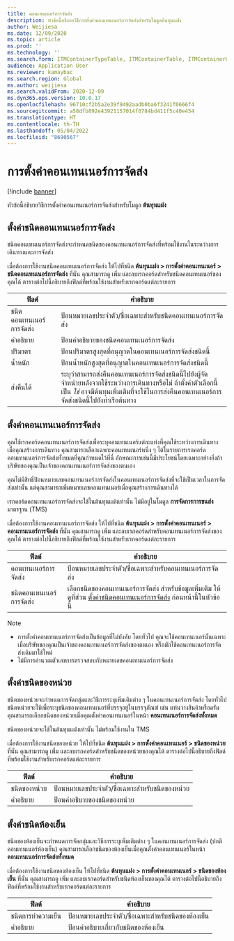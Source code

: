 ```yaml
---
title: คอนเทนเนอร์การจัดส่ง
description: หัวข้อนี้อธิบายวิธีการตั้งค่าคอนเทนเนอร์การจัดส่งสำหรับโมดูลต้นทุนแฝง
author: Weijiesa
ms.date: 12/09/2020
ms.topic: article
ms.prod: ''
ms.technology: ''
ms.search.form: ITMContainerTypeTable, ITMContainerTable, ITMContainerUnitTypeTable, ITMRefrigerationTypeTable, ITMContainersListPage, ITMContainers
audience: Application User
ms.reviewer: kamaybac
ms.search.region: Global
ms.author: weijiesa
ms.search.validFrom: 2020-12-09
ms.dyn365.ops.version: 10.0.17
ms.openlocfilehash: 96710cf2b5a2e39f9492aadb0ba6f3241f0666f4
ms.sourcegitcommit: a58dfb892e43921157014f0784bd411f5c40e454
ms.translationtype: HT
ms.contentlocale: th-TH
ms.lasthandoff: 05/04/2022
ms.locfileid: "8690567"
---
```

# <a name="shipping-container-setup"></a>การตั้งค่าคอนเทนเนอร์การจัดส่ง

[!include [banner](../../includes/banner.md)]

หัวข้อนี้อธิบายวิธีการตั้งค่าคอนเทนเนอร์การจัดส่งสำหรับโมดูล **ต้นทุนแฝง**

## <a name="set-up-shipping-container-types"></a><a id="shipping-container-types"></a>ตั้งค่าชนิดคอนเทนเนอร์การจัดส่ง

ชนิดคอนเทนเนอร์การจัดส่งจะกําหนดชนิดของคอนเทนเนอร์การจัดส่งที่พร้อมใช้งานในระหว่างการเดินทางและการจัดส่ง

เมื่อต้องการใช้งานชนิดคอนเทนเนอร์การจัดส่ง ให้ไปที่ชนิด **ต้นทุนแฝง \> การตั้งค่าคอนเทนเนอร์ \> ชนิดคอนเทนเนอร์การจัดส่ง** ที่นั่น คุณสามารถดู เพิ่ม และลบเรกคอร์ดสำหรับชนิดคอนเทนเนอร์ของคุณได้ ตารางต่อไปนี้อธิบายถึงฟิลด์ที่พร้อมใช้งานสำหรับเรกคอร์ดแต่ละรายการ

| ฟิลด์ | คำอธิบาย |
|---|---|
| ชนิดคอนเทนเนอร์การจัดส่ง | ป้อนหมายเลขประจำตัว/ชื่อเฉพาะสำหรับชนิดคอนเทนเนอร์การจัดส่ง |
| คำอธิบาย | ป้อนคำอธิบายของชนิดคอนเทนเนอร์การจัดส่ง |
| ปริมาตร | ป้อนปริมาตรสูงสุดที่อนุญาตในคอนเทนเนอร์การจัดส่งชนิดนี้ |
| น้ำหนัก | ป้อนน้ำหนักสูงสุดที่อนุญาตในคอนเทนเนอร์การจัดส่งชนิดนี้ |
| ส่งคืนได้ | ระบุว่าสามารถส่งคืนคอนเทนเนอร์การจัดส่งชนิดนี้ไปยังผู้จัดจำหน่ายหลังจากใช้ระหว่างการเดินทางหรือไม่ ถ้าตั้งค่าตัวเลือกนี้เป็น *ใช่* อาจมีต้นทุนเพิ่มเติมที่จะใช้ในการส่งคืนคอนเทนเนอร์การจัดส่งชนิดนี้ไปยังท่าเรือต้นทาง |

## <a name="set-up-shipping-containers"></a>ตั้งค่าคอนเทนเนอร์การจัดส่ง

คุณใช้เรกคอร์ดคอนเทนเนอร์การจัดส่งเพื่อระบุคอนเทนเนอร์แต่ละแห่งที่คุณใช้ระหว่างการเดินทาง เมื่อคุณสร้างการเดินทาง คุณสามารถเลือกเฉพาะคอนเทนเนอร์หนึ่ง ๆ ได้ในรายการเรกคอร์ดคอนเทนเนอร์การจัดส่งทั้งหมดที่คุณกําหนดไว้ที่นี่ ลักษณะการเช่นนี้มีประโยชน์โดยเฉพาะอย่างยิ่งถ้าบริษัทของคุณเป็นเจ้าของคอนเทนเนอร์การจัดส่งของตนเอง

คุณไม่มีสิทธิ์ป้อนหมายเลขคอนเทนเนอร์การจัดส่งในคอนเทนเนอร์การจัดส่งที่จะใช้เป็นเวลาในการจัดส่งเท่านั้น แต่คุณสามารถเพิ่มหมายเลขคอนเทนเนอร์เมื่อคุณสร้างการเดินทางได้

เรกคอร์ดคอนเทนเนอร์การจัดส่งจะใช้ในต้นทุนแฝงเท่านั้น ไม่มีอยู่ในโมดูล **การจัดการการขนส่ง** มาตรฐาน (TMS)

เมื่อต้องการใช้งานคอนเทนเนอร์การจัดส่ง ให้ไปที่ชนิด **ต้นทุนแฝง \> การตั้งค่าคอนเทนเนอร์ \> คอนเทนเนอร์การจัดส่ง** ที่นั่น คุณสามารถดู เพิ่ม และลบเรกคอร์ดสำหรับคอนเทนเนอร์การจัดส่งของคุณได้ ตารางต่อไปนี้อธิบายถึงฟิลด์ที่พร้อมใช้งานสำหรับเรกคอร์ดแต่ละรายการ

| ฟิลด์ | คำอธิบาย |
|---|---|
| คอนเทนเนอร์การจัดส่ง | ป้อนหมายเลขประจำตัว/ชื่อเฉพาะสำหรับคอนเทนเนอร์การจัดส่ง |
| ชนิดคอนเทนเนอร์การจัดส่ง | เลือกชนิดของคอนเทนเนอร์การจัดส่ง สำหรับข้อมูลเพิ่มเติม ให้ดูที่ส่วน [ตั้งค่าชนิดคอนเทนเนอร์การจัดส่ง](#shipping-container-types) ก่อนหน้านี้ในหัวข้อนี้ |

> [!NOTE]
> - การตั้งค่าคอนเทนเนอร์การจัดส่งเป็นข้อมูลที่ไม่บังคับ โดยทั่วไป คุณจะใช้คอนเทนเนอร์นั้นเฉพาะเมื่อบริษัทของคุณเป็นเจ้าของคอนเทนเนอร์การจัดส่งของตนเอง หรือมักใช้คอนเทนเนอร์การจัดส่งเดิมมาใช้ใหม่
> - ไม่มีการคํานวณตัวเลขการตรวจสอบกับหมายเลขคอนเทนเนอร์การจัดส่ง

## <a name="set-up-unit-types"></a><a name="unit-types"></a>ตั้งค่าชนิดของหน่วย

ชนิดของหน่วยจะกําหนดการจัดกลุ่มและวิธีการระบุเพิ่มเติมต่าง ๆ ในคอนเทนเนอร์การจัดส่ง โดยทั่วไป ชนิดหน่วยจะใช้เพื่อระบุชนิดของคอนเทนเนอร์ที่บรรจุอยู่ในบรรจุภัณฑ์ เช่น แท่นวางสินค้าหรือดรัม คุณสามารถเลือกชนิดของหน่วยเมื่อคุณตั้งค่าคอนเทนเนอร์ในหน้า **คอนเทนเนอร์การจัดส่งทั้งหมด**

ชนิดของหน่วยจะใช้ในต้นทุนแฝงเท่านั้น ไม่พร้อมใช้งานใน TMS

เมื่อต้องการใช้งานชนิดของหน่วย ให้ไปที่ชนิด **ต้นทุนแฝง \> การตั้งค่าคอนเทนเนอร์ \> ชนิดของหน่วย** ที่นั่น คุณสามารถดู เพิ่ม และลบเรกคอร์ดสำหรับชนิดของหน่วยของคุณได้ ตารางต่อไปนี้อธิบายถึงฟิลด์ที่พร้อมใช้งานสำหรับเรกคอร์ดแต่ละรายการ

| ฟิลด์ | คำอธิบาย |
|---|---|
| ชนิดของหน่วย | ป้อนหมายเลขประจำตัว/ชื่อเฉพาะสำหรับชนิดของหน่วย |
| คำอธิบาย | ป้อนคำอธิบายของชนิดของหน่วย |

## <a name="set-up-refrigeration-types"></a><a name="refrigeration-types"></a>ตั้งค่าชนิดห้องเย็น

ชนิดของห้องเย็นจะกําหนดการจัดกลุ่มและวิธีการระบุเพิ่มเติมต่าง ๆ ในคอนเทนเนอร์การจัดส่ง (ปกติคอนเทนเนอร์ห้องเย็น) คุณสามารถเลือกชนิดของห้องเย็นเมื่อคุณตั้งค่าคอนเทนเนอร์ในหน้า **คอนเทนเนอร์การจัดส่งทั้งหมด**

เมื่อต้องการใช้งานชนิดของห้องเย็น ให้ไปที่ชนิด **ต้นทุนแฝง \> การตั้งค่าคอนเทนเนอร์ \> ชนิดของห้องเย็น** ที่นั่น คุณสามารถดู เพิ่ม และลบเรกคอร์ดสำหรับชนิดห้องเย็นของคุณได้ ตารางต่อไปนี้อธิบายถึงฟิลด์ที่พร้อมใช้งานสำหรับเรกคอร์ดแต่ละรายการ

| ฟิลด์ | คำอธิบาย |
|---|---|
| ชนิดการทำความเย็น | ป้อนหมายเลขประจำตัว/ชื่อเฉพาะสำหรับชนิดของห้องเย็น |
| คำอธิบาย | ป้อนคำอธิบายเกี่ยวกับชนิดของห้องเย็น |
